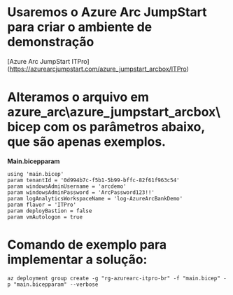 # Usaremos o Azure Arc JumpStart para criar o ambiente de demonstração
[Azure Arc JumpStart ITPro] (https://azurearcjumpstart.com/azure_jumpstart_arcbox/ITPro)

# Alteramos o arquivo em azure_arc\azure_jumpstart_arcbox\bicep com os parâmetros abaixo, que são apenas exemplos.
**Main.bicepparam**

```bicep
using 'main.bicep'
param tenantId = '0d994b7c-f5b1-5b99-bffc-82f61f963c54'
param windowsAdminUsername = 'arcdemo'
param windowsAdminPassword = 'ArcPassword123!!'
param logAnalyticsWorkspaceName = 'log-AzureArcBankDemo'
param flavor = 'ITPro'
param deployBastion = false
param vmAutologon = true
```

# Comando de exemplo para implementar a solução:
```azurecli
az deployment group create -g "rg-azurearc-itpro-br" -f "main.bicep" -p "main.bicepparam" --verbose
``` 